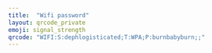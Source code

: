 ```yaml
---
title:  "Wifi password"
layout: qrcode_private
emoji: signal_strength
qrcode: "WIFI:S:dephlogisticated;T:WPA;P:burnbabyburn;;"
---
```

